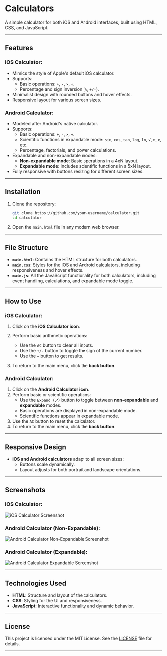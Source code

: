 # Calculators

A simple calculator for both iOS and Android interfaces, built using HTML, CSS, and JavaScript.

---

## Features

### iOS Calculator:
- Mimics the style of Apple's default iOS calculator.
- Supports:
  - Basic operations: `+`, `-`, `×`, `÷`.
  - Percentage and sign inversion (`%`, `+/-`).
- Minimalist design with rounded buttons and hover effects.
- Responsive layout for various screen sizes.

### Android Calculator:
- Modeled after Android's native calculator.
- Supports:
  - Basic operations: `+`, `-`, `×`, `÷`.
  - Scientific functions in expandable mode: `sin`, `cos`, `tan`, `log`, `ln`, `√`, `π`, `e`, etc.
  - Percentage, factorials, and power calculations.
- Expandable and non-expandable modes:
  - **Non-expandable mode**: Basic operations in a 4xN layout.
  - **Expandable mode**: Includes scientific functions in a 5xN layout.
- Fully responsive with buttons resizing for different screen sizes.

---

## Installation

1. Clone the repository:
   ```bash
   git clone https://github.com/your-username/calculator.git
   cd calculator
   ```

2. Open the `main.html` file in any modern web browser.

---

## File Structure

- **`main.html`**: Contains the HTML structure for both calculators.
- **`main.css`**: Styles for the iOS and Android calculators, including responsiveness and hover effects.
- **`main.js`**: All the JavaScript functionality for both calculators, including event handling, calculations, and expandable mode toggle.

---

## How to Use

### iOS Calculator:
1. Click on the **iOS Calculator icon**.
2. Perform basic arithmetic operations:
   - Use the `AC` button to clear all inputs.
   - Use the `+/-` button to toggle the sign of the current number.
   - Use the `=` button to get results.

3. To return to the main menu, click the **back button**.

### Android Calculator:
1. Click on the **Android Calculator icon**.
2. Perform basic or scientific operations:
   - Use the `Expand (⤢)` button to toggle between **non-expandable** and **expandable** modes.
   - Basic operations are displayed in non-expandable mode.
   - Scientific functions appear in expandable mode.
3. Use the `AC` button to reset the calculator.
4. To return to the main menu, click the **back button**.

---

## Responsive Design

- **iOS and Android calculators** adapt to all screen sizes:
  - Buttons scale dynamically.
  - Layout adjusts for both portrait and landscape orientations.


---

## Screenshots

### iOS Calculator:
![iOS Calculator Screenshot](link-to-ios-screenshot)

### Android Calculator (Non-Expandable):
![Android Calculator Non-Expandable Screenshot](link-to-non-expandable-screenshot)

### Android Calculator (Expandable):
![Android Calculator Expandable Screenshot](link-to-expandable-screenshot)

---

## Technologies Used

- **HTML**: Structure and layout of the calculators.
- **CSS**: Styling for the UI and responsiveness.
- **JavaScript**: Interactive functionality and dynamic behavior.

---

## License

This project is licensed under the MIT License. See the [LICENSE](LICENSE) file for details.

---



